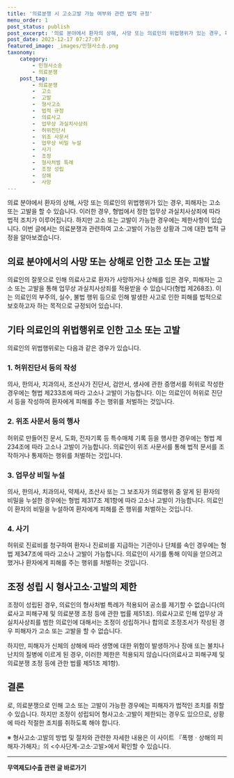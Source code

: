 ```yaml
---
title: '의료분쟁 시 고소고발 가능 여부와 관련 법적 규정'
menu_order: 1
post_status: publish
post_excerpt: '의료 분야에서 환자의 상해, 사망 또는 의료인의 위법행위가 있는 경우, 피해자는 고소 또는 고발을 할 수 있습니다. 이러한 경우, 형법에서 정한 업무상 과실치사상죄에 따라 법적 조치가 이루어집니다. 하지만 고소 또는 고발이 가능한 경우에는 제한사항이 있습니다. 이번 글에서는 의료분쟁과 관련하여 고소 고발이 가능한 상황과 그에 대한 법적 규정을 알아보겠습니다.'
post_date: 2023-12-17 07:27:07
featured_image: _images/민형사소송.png
taxonomy:
    category:
        - 민형사소송
        - 의료분쟁
    post_tag:
        - 의료분쟁
        -  고소
        -  고발
        -  형사고소
        -  법적 규정
        -  의료사고
        -  업무상 과실치사상죄
        -  허위진단서
        -  위조 사문서
        -  업무상 비밀 누설
        -  사기
        -  조정
        -  형사처벌 특례
        -  조정 성립
        -  상해
        -  사망
---
```



의료 분야에서 환자의 상해, 사망 또는 의료인의 위법행위가 있는 경우, 피해자는 고소 또는 고발을 할 수 있습니다. 이러한 경우, 형법에서 정한 업무상 과실치사상죄에 따라 법적 조치가 이루어집니다. 하지만 고소 또는 고발이 가능한 경우에는 제한사항이 있습니다. 이번 글에서는 의료분쟁과 관련하여 고소·고발이 가능한 상황과 그에 대한 법적 규정을 알아보겠습니다.

## 의료 분야에서의 사망 또는 상해로 인한 고소 또는 고발

의료인의 잘못으로 인해 의료사고로 환자가 사망하거나 상해를 입은 경우, 피해자는 고소 또는 고발을 통해 업무상 과실치사상죄를 적용받을 수 있습니다(형법 제268조). 이는 의료인의 부주의, 실수, 불법 행위 등으로 인해 발생한 사고로 인한 피해를 법적으로 보호하고자 하는 목적으로 규정되어 있습니다.

## 기타 의료인의 위법행위로 인한 고소 또는 고발

의료인의 위법행위로는 다음과 같은 경우가 있습니다.

### 1. 허위진단서 등의 작성

의사, 한의사, 치과의사, 조산사가 진단서, 검안서, 생사에 관한 증명서를 허위로 작성한 경우에는 형법 제233조에 따라 고소나 고발이 가능합니다. 이는 의료인이 허위로 진단서 등을 작성하여 환자에게 피해를 주는 행위를 처벌하는 것입니다.

### 2. 위조 사문서 등의 행사

허위로 만들어진 문서, 도화, 전자기록 등 특수매체 기록 등을 행사한 경우에는 형법 제234조에 따라 고소나 고발이 가능합니다. 의료인이 위조 사문서를 통해 법적 문서를 조작하거나 통제하는 행위를 처벌하는 것입니다.

### 3. 업무상 비밀 누설

의사, 한의사, 치과의사, 약제사, 조산사 또는 그 보조자가 의료행위 중 알게 된 환자의 비밀을 누설한 경우에는 형법 제317조 제1항에 따라 고소나 고발이 가능합니다. 의료인이 환자의 비밀을 누설하여 환자에게 피해를 준 행위를 처벌하는 것입니다.

### 4. 사기

허위로 진료비를 청구하여 환자나 진료비를 지급하는 기관이나 단체를 속인 경우에는 형법 제347조에 따라 고소나 고발이 가능합니다. 의료인이 사기를 통해 이익을 얻으려고 했거나 환자에게 피해를 주는 행위를 처벌하는 것입니다.

## 조정 성립 시 형사고소·고발의 제한

조정이 성립된 경우, 의료인의 형사처벌 특례가 적용되어 공소를 제기할 수 없습니다(의료사고 피해구제 및 의료분쟁 조정 등에 관한 법률 제51조). 의료사고로 인해 업무상 과실치사상죄를 범한 의료인에 대해서는 조정이 성립하거나 합의로 조정조서가 작성된 경우 피해자가 고소 또는 고발을 할 수 없습니다. 

하지만, 피해자가 신체의 상해에 따라 생명에 대한 위험이 발생하거나 장애 또는 불치나 난치의 질병에 이르게 된 경우, 이러한 제한은 적용되지 않습니다(의료사고 피해구제 및 의료분쟁 조정 등에 관한 법률 제51조 제1항).

## 결론
로, 의료분쟁으로 인해 고소 또는 고발이 가능한 경우에는 피해자가 법적인 조치를 취할 수 있습니다. 하지만 조정이 성립되어 형사고소·고발이 제한되는 경우도 있으므로, 상황에 따라 적절한 조치를 취하도록 해야 합니다.

※ 형사고소·고발의 방법 및 절차와 관련한 자세한 내용은 이 사이트 『폭행ㆍ상해의 피해자·가해자』의 <수사단계-고소·고발>에서 확인할 수 있습니다.
<!-- wp:separator -->
<hr class="wp-block-separator has-alpha-channel-opacity"/>
<!-- /wp:separator -->

<!-- wp:group {"backgroundColor":"base","layout":{"type":"constrained"}} -->
<div class="wp-block-group has-base-background-color has-background"><!-- wp:paragraph {"align":"center","fontSize":"medium"} -->
<p class="has-text-align-center has-large-font-size"><strong>무역제도Ⅰ수출 관련 글 바로가기</strong></p>
<!-- /wp:paragraph -->


<!-- wp:latest-posts
{"categories":[{"id":14332,"count":19,"description":"","link":"https://uknowlaw.com/category/%eb%ac%b4%ec%97%ad%ec%a0%9c%eb%8f%84%e2%85%b0%ec%88%98%ec%b6%9c/","name":"무역제도Ⅰ수출","slug":"무역제도Ⅰ수출","taxonomy":"category","parent":0,"meta":[],"_links":{"self":[{"href":"https://uknowlaw.com/wp-json/wp/v2/categories/14332"}],"collection":[{"href":"https://uknowlaw.com/wp-json/wp/v2/categories"}],"about":[{"href":"https://uknowlaw.com/wp-json/wp/v2/taxonomies/category"}],"wp:post_type":[{"href":"https://uknowlaw.com/wp-json/wp/v2/posts?categories=14332"}],"curies":[{"name":"wp","href":"https://api.w.org/{rel}","templated":true}]}}],"postsToShow":100,"excerptLength":28,"postLayout":"grid","columns":2,"featuredImageAlign":"left","featuredImageSizeSlug":"large","fontSize":"small"} /--></div>
<!-- /wp:group -->